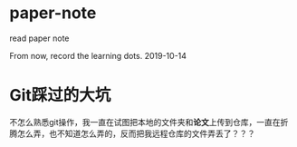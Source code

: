 # paper-note
read paper note

From now, record the learning dots.
2019-10-14

# Git踩过的大坑
不怎么熟悉git操作，我一直在试图把本地的文件夹和**论文**上传到仓库，一直在折腾怎么弄，也不知道怎么弄的，反而把我远程仓库的文件弄丢了？？？
